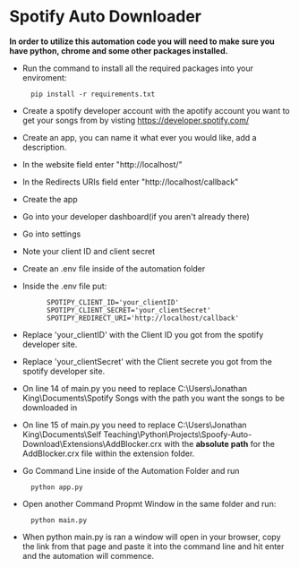 # Spotify Auto Downloader

**In order to utilize this automation code you will need to make sure you have python, chrome and some other packages installed.**

- Run the command to install all the required packages into your enviroment:

        pip install -r requirements.txt

- Create a spotify developer account with the apotify account you want to get your songs from by visting https://developer.spotify.com/

- Create an app, you can name it what ever you would like, add a description.

- In the website field enter "http://localhost/"

- In the Redirects URIs field enter "http://localhost/callback"

- Create the app

- Go into your developer dashboard(if you aren't already there)

- Go into settings

- Note your client ID and client secret

- Create an .env file inside of the automation folder 

- Inside the .env file put:

            SPOTIPY_CLIENT_ID='your_clientID'
            SPOTIPY_CLIENT_SECRET='your_clientSecret'
            SPOTIPY_REDIRECT_URI='http://localhost/callback'

- Replace 'your_clientID' with the Client ID you got from the spotify developer site.

- Replace 'your_clientSecret' with the Client secrete you got from the spotify developer site.

- On line 14 of main.py you need to replace C:\Users\Jonathan King\Documents\Spotify Songs with the path you want the songs to be downloaded in

- On line 15 of main.py you need to replace C:\Users\Jonathan King\Documents\Self Teaching\Python\Projects\Spoofy-Auto-Download\Extensions\AddBlocker.crx with the **absolute path** for the AddBlocker.crx file within the extension folder.

- Go Command Line inside of the Automation Folder and run

        python app.py

- Open another Command Propmt Window in the same folder and run:

        python main.py

- When python main.py is ran a window will open in your browser, copy the link from that page and paste it into the command line and hit enter and the automation will commence.






   





